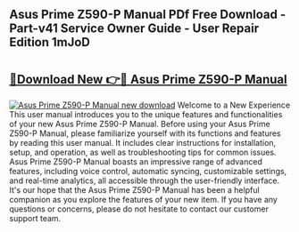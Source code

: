 ## Asus Prime Z590-P Manual PDf Free Download - Part-v41 Service Owner Guide - User Repair Edition 1mJoD

# <h2><a href="http://bc15533.oget.top/?id=Asus+Prime+Z590-P+Manual">🔗Download New 👉🔴 Asus Prime Z590-P Manual</a></h2>

[![Asus Prime Z590-P Manual new download](https://i.imgur.com/5g1atiW.png)](http://bc15533.oget.top/?id=Asus+Prime+Z590-P+Manual)
Welcome to a New Experience This user manual introduces you to the unique features and functionalities of your new Asus Prime Z590-P Manual. Before using your Asus Prime Z590-P Manual, please familiarize yourself with its functions and features by reading this user manual. It includes clear instructions for installation, setup, and operation, as well as troubleshooting tips for common issues. Asus Prime Z590-P Manual boasts an impressive range of advanced features, including voice control, automatic syncing, customizable settings, and real-time analytics, all accessible through the user-friendly interface. It's our hope that the Asus Prime Z590-P Manual has been a helpful companion as you explore the features of your new item. If you have any questions or concerns, please do not hesitate to contact our customer support team.
